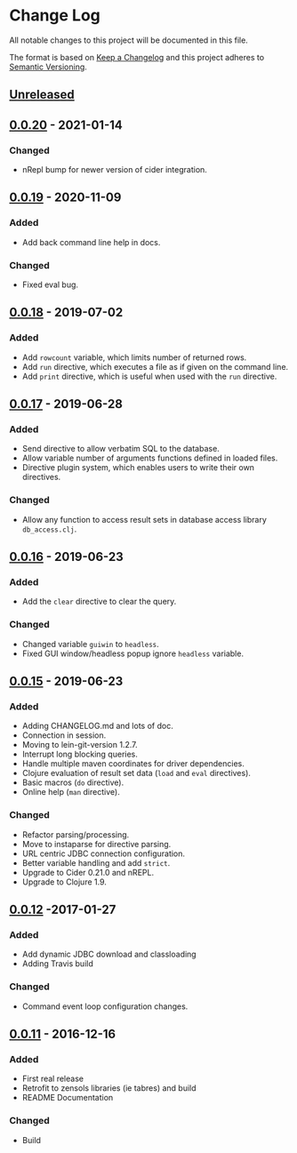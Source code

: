 # Change Log
All notable changes to this project will be documented in this file.

The format is based on [Keep a Changelog](http://keepachangelog.com/)
and this project adheres to [Semantic Versioning](http://semver.org/).


## [Unreleased]


## [0.0.20] - 2021-01-14
### Changed
- nRepl bump for newer version of cider integration.


## [0.0.19] - 2020-11-09
### Added
- Add back command line help in docs.
### Changed
- Fixed eval bug.


## [0.0.18] - 2019-07-02
### Added
- Add `rowcount` variable, which limits number of returned rows.
- Add `run` directive, which executes a file as if given on the command line.
- Add `print` directive, which is useful when used with the `run` directive.


## [0.0.17] - 2019-06-28
### Added
- Send directive to allow verbatim SQL to the database.
- Allow variable number of arguments functions defined in loaded files.
- Directive plugin system, which enables users to write their own directives.
### Changed
- Allow any function to access result sets in database access library
  `db_access.clj`.


## [0.0.16] - 2019-06-23
### Added
- Add the `clear` directive to clear the query.
### Changed
- Changed variable `guiwin` to `headless`.
- Fixed GUI window/headless popup ignore `headless` variable.


## [0.0.15] - 2019-06-23
### Added
- Adding CHANGELOG.md and lots of doc.
- Connection in session.
- Moving to lein-git-version 1.2.7.
- Interrupt long blocking queries.
- Handle multiple maven coordinates for driver dependencies.
- Clojure evaluation of result set data (`load` and `eval` directives).
- Basic macros (`do` directive).
- Online help (`man` directive).

### Changed
- Refactor parsing/processing.
- Move to instaparse for directive parsing.
- URL centric JDBC connection configuration.
- Better variable handling and add `strict`.
- Upgrade to Cider 0.21.0 and nREPL.
- Upgrade to Clojure 1.9.


## [0.0.12] -2017-01-27
### Added
- Add dynamic JDBC download and classloading
- Adding Travis build

### Changed
- Command event loop configuration changes.


## [0.0.11] - 2016-12-16
### Added
- First real release
- Retrofit to zensols libraries (ie tabres) and build
- README Documentation

### Changed
- Build


[Unreleased]: https://github.com/plandes/cisql/compare/v0.0.20...HEAD
[0.0.20]: https://github.com/plandes/cisql/compare/v0.0.19...v0.0.20
[0.0.19]: https://github.com/plandes/cisql/compare/v0.0.18...v0.0.19
[0.0.18]: https://github.com/plandes/cisql/compare/v0.0.17...v0.0.18
[0.0.17]: https://github.com/plandes/cisql/compare/v0.0.16...v0.0.17
[0.0.16]: https://github.com/plandes/cisql/compare/v0.0.15...v0.0.16
[0.0.15]: https://github.com/plandes/clj-mkproj/compare/v0.0.12...v0.0.15
[0.0.12]: https://github.com/plandes/clj-mkproj/compare/v0.0.12...v0.0.13
[0.0.11]: https://github.com/plandes/clj-mkproj/compare/v0.0.10...v0.0.11
